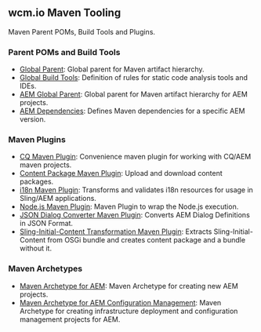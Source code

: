 ## wcm.io Maven Tooling

Maven Parent POMs, Build Tools and Plugins.


### Parent POMs and Build Tools

* [Global Parent](global-parent.html): Global parent for Maven artifact hierarchy.
* [Global Build Tools](global-build-tools.html): Definition of rules for static code analysis tools and IDEs.
* [AEM Global Parent](aem-global-parent.html): Global parent for Maven artifact hierarchy for AEM projects.
* [AEM Dependencies](aem-dependencies.html): Defines Maven dependencies for a specific AEM version.


### Maven Plugins

* [CQ Maven Plugin](plugins/cq-maven-plugin/): Convenience maven plugin for working with CQ/AEM maven projects.
* [Content Package Maven Plugin](plugins/wcmio-content-package-maven-plugin/): Upload and download content packages.
* [i18n Maven Plugin](plugins/i18n-maven-plugin/): Transforms and validates i18n resources for usage in Sling/AEM applications.
* [Node.js Maven Plugin](plugins/nodejs-maven-plugin/): Maven Plugin to wrap the Node.js execution.
* [JSON Dialog Converter Maven Plugin](plugins/json-dialog-conversion-plugin/): Converts AEM Dialog Definitions in JSON Format.
* [Sling-Initial-Content Transformation Maven Plugin](plugins/sling-initial-content-transform-maven-plugin/): Extracts Sling-Initial-Content from OSGi bundle and creates content package and a bundle without it.


### Maven Archetypes

* [Maven Archetype for AEM](archetypes/aem/): Maven Archetype for creating new AEM projects.
* [Maven Archetype for AEM Configuration Management](archetypes/aem-confmgmt/): Maven Archetype for creating infrastructure deployment and configuration management projects for AEM.
